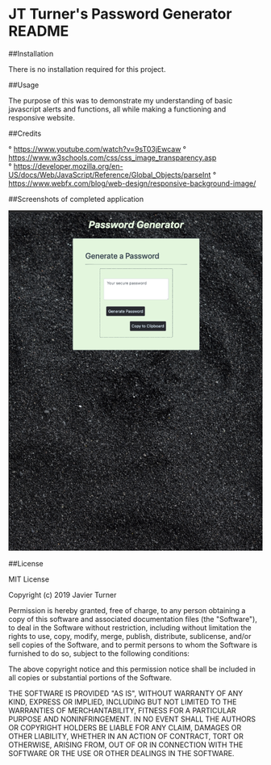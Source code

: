 # JT Turner's Password Generator README


##Installation

There is no installation required for this project.


##Usage

The purpose of this was to demonstrate my understanding of basic javascript alerts and functions, all while making a functioning and responsive website.


##Credits

° https://www.youtube.com/watch?v=9sT03jEwcaw
° https://www.w3schools.com/css/css_image_transparency.asp
° https://developer.mozilla.org/en-US/docs/Web/JavaScript/Reference/Global_Objects/parseInt
° https://www.webfx.com/blog/web-design/responsive-background-image/

##Screenshots of completed application

![iPad_passwordgenerator](assets/images/iPad_passwordgenerator.png)



##License

MIT License

Copyright (c) 2019 Javier Turner

Permission is hereby granted, free of charge, to any person obtaining a copy
of this software and associated documentation files (the "Software"), to deal
in the Software without restriction, including without limitation the rights
to use, copy, modify, merge, publish, distribute, sublicense, and/or sell
copies of the Software, and to permit persons to whom the Software is
furnished to do so, subject to the following conditions:

The above copyright notice and this permission notice shall be included in all
copies or substantial portions of the Software.

THE SOFTWARE IS PROVIDED "AS IS", WITHOUT WARRANTY OF ANY KIND, EXPRESS OR
IMPLIED, INCLUDING BUT NOT LIMITED TO THE WARRANTIES OF MERCHANTABILITY,
FITNESS FOR A PARTICULAR PURPOSE AND NONINFRINGEMENT. IN NO EVENT SHALL THE
AUTHORS OR COPYRIGHT HOLDERS BE LIABLE FOR ANY CLAIM, DAMAGES OR OTHER
LIABILITY, WHETHER IN AN ACTION OF CONTRACT, TORT OR OTHERWISE, ARISING FROM,
OUT OF OR IN CONNECTION WITH THE SOFTWARE OR THE USE OR OTHER DEALINGS IN THE
SOFTWARE.